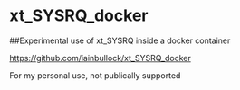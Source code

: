 # xt_SYSRQ_docker

##Experimental use of xt_SYSRQ inside a docker container

https://github.com/iainbullock/xt_SYSRQ_docker

For my personal use, not publically supported
